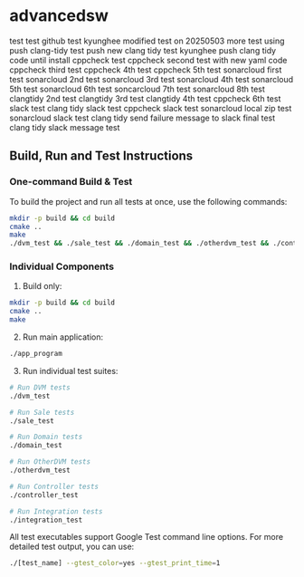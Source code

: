 # advancedsw

test test github test kyunghee modified
test on 20250503
more test using push
clang-tidy test push
new clang tidy test kyunghee push
clang tidy code until install
cppcheck test
cppcheck second test with new yaml code
cppcheck third test 
cppcheck 4th test
cppcheck 5th test
sonarcloud first test
sonarcloud 2nd test
sonarcloud 3rd test
sonarcloud 4th test
sonarcloud 5th test
sonarcloud 6th test
soncarcloud 7th test
sonarcloud 8th test
clangtidy 2nd test
clangtidy 3rd test
clangtidy 4th test
cppcheck 6th test
slack test
clang tidy slack test
cppcheck slack test
sonarcloud local zip test
sonarcloud slack test
clang tidy send failure message to slack
final test
clang tidy slack message test

## Build, Run and Test Instructions

### One-command Build & Test
To build the project and run all tests at once, use the following commands:

```bash
mkdir -p build && cd build
cmake ..
make
./dvm_test && ./sale_test && ./domain_test && ./otherdvm_test && ./controller_test && ./integration_test
```

### Individual Components

1. Build only:
```bash
mkdir -p build && cd build
cmake ..
make
```

2. Run main application:
```bash
./app_program
```

3. Run individual test suites:
```bash
# Run DVM tests
./dvm_test

# Run Sale tests
./sale_test

# Run Domain tests
./domain_test

# Run OtherDVM tests
./otherdvm_test

# Run Controller tests
./controller_test

# Run Integration tests
./integration_test
```

All test executables support Google Test command line options. For more detailed test output, you can use:
```bash
./[test_name] --gtest_color=yes --gtest_print_time=1
```
```